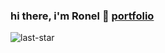 ### hi there, i'm Ronel 👋 [portfolio](https://mojojoj0.github.io/)

![last-star](https://user-images.githubusercontent.com/15316862/151727032-d01b0e66-0bb1-4a28-a900-4a9c879f05ef.gif)

<!--
**MOJOJOJ0/MOJOJOJ0** is a ✨ _special_ ✨ repository because its `README.md` (this file) appears on your GitHub profile.

Here are some ideas to get you started:

- 🔭 I’m currently working on ...
- 🌱 I’m currently learning ...
- 👯 I’m looking to collaborate on ...
- 🤔 I’m looking for help with ...
- 💬 Ask me about ...
- 📫 How to reach me: ...
- 😄 Pronouns: ...
- ⚡ Fun fact: ...
-->


